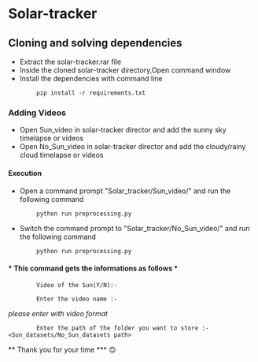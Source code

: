 # Solar-tracker
## Cloning and solving dependencies

<ul>
        <li>Extract the solar-tracker.rar file</li>
        <li>Inside the cloned solar-tracker directory,Open command window</li>
        <li>Install the dependencies with command line</li>
</ul>


```
        pip install -r requirements.txt
```
### Adding Videos

<ul>
        <li>Open Sun_video in solar-tracker director and add the sunny sky timelapse or videos</li>
        <li>Open No_Sun_video in solar-tracker director and add the cloudy/rainy cloud timelapse or videos</li>
</ul>

#### Execution
<ul>
        <li>Open a command prompt "Solar_tracker/Sun_video/" and run the following command</li>
</ul>

```
        python run preprocessing.py
```

<ul>
        <li>Switch the command prompt to "Solar_tracker/No_Sun_video/" and run the following command</li>
</ul>

```
        python run preprocessing.py
```

#### * This command gets the informations as follows *

```
        Video of the Sun(Y/N):-
```

```
        Enter the video name :-
```

 *please enter with video format* 

```
        Enter the path of the folder you want to store :- <Sun_datasets/No_Sun_datasets path>
```
** Thank you for your time *** :blush:   
